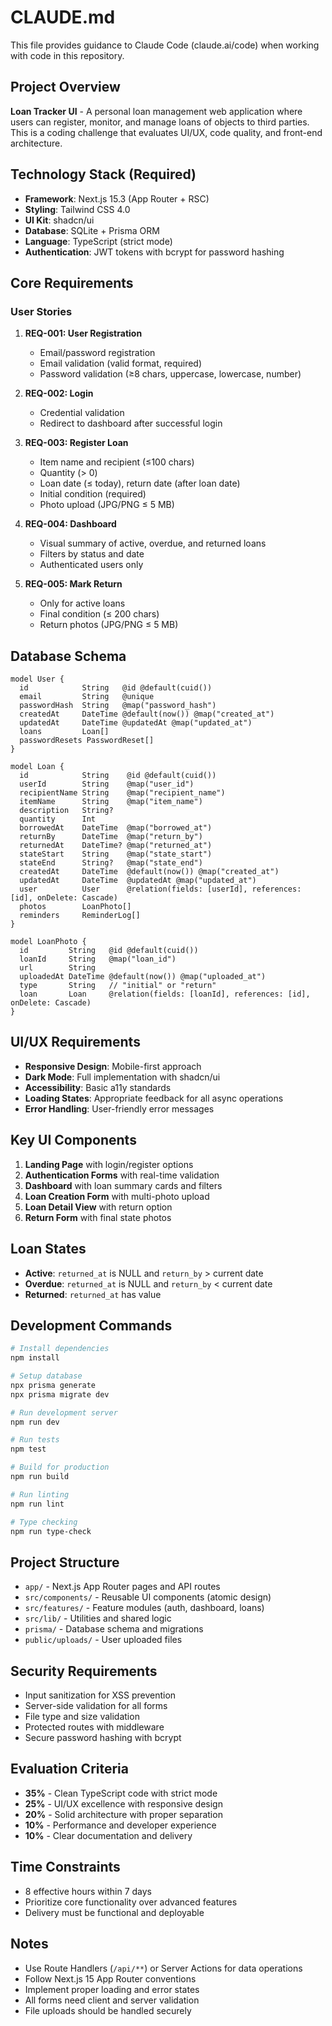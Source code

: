 # CLAUDE.md

This file provides guidance to Claude Code (claude.ai/code) when working with code in this repository.

## Project Overview

**Loan Tracker UI** - A personal loan management web application where users can register, monitor, and manage loans of objects to third parties. This is a coding challenge that evaluates UI/UX, code quality, and front-end architecture.

## Technology Stack (Required)

- **Framework**: Next.js 15.3 (App Router + RSC)
- **Styling**: Tailwind CSS 4.0
- **UI Kit**: shadcn/ui
- **Database**: SQLite + Prisma ORM
- **Language**: TypeScript (strict mode)
- **Authentication**: JWT tokens with bcrypt for password hashing

## Core Requirements

### User Stories

1. **REQ-001: User Registration**
   - Email/password registration
   - Email validation (valid format, required)
   - Password validation (≥8 chars, uppercase, lowercase, number)

2. **REQ-002: Login**
   - Credential validation
   - Redirect to dashboard after successful login

3. **REQ-003: Register Loan**
   - Item name and recipient (≤100 chars)
   - Quantity (> 0)
   - Loan date (≤ today), return date (after loan date)
   - Initial condition (required)
   - Photo upload (JPG/PNG ≤ 5 MB)

4. **REQ-004: Dashboard**
   - Visual summary of active, overdue, and returned loans
   - Filters by status and date
   - Authenticated users only

5. **REQ-005: Mark Return**
   - Only for active loans
   - Final condition (≤ 200 chars)
   - Return photos (JPG/PNG ≤ 5 MB)

## Database Schema

```prisma
model User {
  id            String   @id @default(cuid())
  email         String   @unique
  passwordHash  String   @map("password_hash")
  createdAt     DateTime @default(now()) @map("created_at")
  updatedAt     DateTime @updatedAt @map("updated_at")
  loans         Loan[]
  passwordResets PasswordReset[]
}

model Loan {
  id            String    @id @default(cuid())
  userId        String    @map("user_id")
  recipientName String    @map("recipient_name")
  itemName      String    @map("item_name")
  description   String?
  quantity      Int
  borrowedAt    DateTime  @map("borrowed_at")
  returnBy      DateTime  @map("return_by")
  returnedAt    DateTime? @map("returned_at")
  stateStart    String    @map("state_start")
  stateEnd      String?   @map("state_end")
  createdAt     DateTime  @default(now()) @map("created_at")
  updatedAt     DateTime  @updatedAt @map("updated_at")
  user          User      @relation(fields: [userId], references: [id], onDelete: Cascade)
  photos        LoanPhoto[]
  reminders     ReminderLog[]
}

model LoanPhoto {
  id         String   @id @default(cuid())
  loanId     String   @map("loan_id")
  url        String
  uploadedAt DateTime @default(now()) @map("uploaded_at")
  type       String   // "initial" or "return"
  loan       Loan     @relation(fields: [loanId], references: [id], onDelete: Cascade)
}
```

## UI/UX Requirements

- **Responsive Design**: Mobile-first approach
- **Dark Mode**: Full implementation with shadcn/ui
- **Accessibility**: Basic a11y standards
- **Loading States**: Appropriate feedback for all async operations
- **Error Handling**: User-friendly error messages

## Key UI Components

1. **Landing Page** with login/register options
2. **Authentication Forms** with real-time validation
3. **Dashboard** with loan summary cards and filters
4. **Loan Creation Form** with multi-photo upload
5. **Loan Detail View** with return option
6. **Return Form** with final state photos

## Loan States

- **Active**: `returned_at` is NULL and `return_by` > current date
- **Overdue**: `returned_at` is NULL and `return_by` < current date
- **Returned**: `returned_at` has value

## Development Commands

```bash
# Install dependencies
npm install

# Setup database
npx prisma generate
npx prisma migrate dev

# Run development server
npm run dev

# Run tests
npm test

# Build for production
npm run build

# Run linting
npm run lint

# Type checking
npm run type-check
```

## Project Structure

- `app/` - Next.js App Router pages and API routes
- `src/components/` - Reusable UI components (atomic design)
- `src/features/` - Feature modules (auth, dashboard, loans)
- `src/lib/` - Utilities and shared logic
- `prisma/` - Database schema and migrations
- `public/uploads/` - User uploaded files

## Security Requirements

- Input sanitization for XSS prevention
- Server-side validation for all forms
- File type and size validation
- Protected routes with middleware
- Secure password hashing with bcrypt

## Evaluation Criteria

- **35%** - Clean TypeScript code with strict mode
- **25%** - UI/UX excellence with responsive design
- **20%** - Solid architecture with proper separation
- **10%** - Performance and developer experience
- **10%** - Clear documentation and delivery

## Time Constraints

- 8 effective hours within 7 days
- Prioritize core functionality over advanced features
- Delivery must be functional and deployable

## Notes

- Use Route Handlers (`/api/**`) or Server Actions for data operations
- Follow Next.js 15 App Router conventions
- Implement proper loading and error states
- All forms need client and server validation
- File uploads should be handled securely